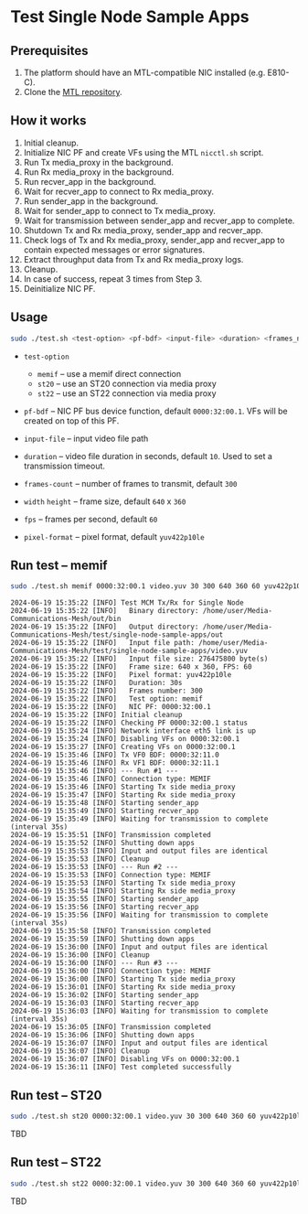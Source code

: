 # Test Single Node Sample Apps

## Prerequisites
1. The platform should have an MTL-compatible NIC installed (e.g. E810-C).
2. Clone the [MTL repository](https://github.com/OpenVisualCloud/Media-Transport-Library).

## How it works
1. Initial cleanup.
2. Initialize NIC PF and create VFs using the MTL `nicctl.sh` script.
3. Run Tx media_proxy in the background.
4. Run Rx media_proxy in the background.
5. Run recver_app in the background.
6. Wait for recver_app to connect to Rx media_proxy.
7. Run sender_app in the background.
8. Wait for sender_app to connect to Tx media_proxy.
9. Wait for transmission between sender_app and recver_app to complete.
10. Shutdown Tx and Rx media_proxy, sender_app and recver_app.
11. Check logs of Tx and Rx media_proxy, sender_app and recver_app to contain expected messages or error signatures.
12. Extract throughput data from Tx and Rx media_proxy logs.
13. Cleanup.
14. In case of success, repeat 3 times from Step 3.
15. Deinitialize NIC PF.

## Usage

```bash
sudo ./test.sh <test-option> <pf-bdf> <input-file> <duration> <frames_number> <width> <height> <fps> <pixel-format>
```

* `test-option`
   * `memif` – use a memif direct connection
   * `st20` – use an ST20 connection via media proxy
   * `st22` – use an ST22 connection via media proxy

* `pf-bdf` – NIC PF bus device function, default `0000:32:00.1`. VFs will be created on top of this PF.
* `input-file` – input video file path
* `duration` – video file duration in seconds, default `10`. Used to set a transmission timeout.
* `frames-count` – number of frames to transmit, default `300`
* `width` `height` – frame size, default `640` x `360`
* `fps` – frames per second, default `60`
* `pixel-format` – pixel format, default `yuv422p10le`

## Run test – memif

```bash
sudo ./test.sh memif 0000:32:00.1 video.yuv 30 300 640 360 60 yuv422p10le
```

```
2024-06-19 15:35:22 [INFO] Test MCM Tx/Rx for Single Node
2024-06-19 15:35:22 [INFO]   Binary directory: /home/user/Media-Communications-Mesh/out/bin
2024-06-19 15:35:22 [INFO]   Output directory: /home/user/Media-Communications-Mesh/test/single-node-sample-apps/out
2024-06-19 15:35:22 [INFO]   Input file path: /home/user/Media-Communications-Mesh/test/single-node-sample-apps/video.yuv
2024-06-19 15:35:22 [INFO]   Input file size: 276475800 byte(s)
2024-06-19 15:35:22 [INFO]   Frame size: 640 x 360, FPS: 60
2024-06-19 15:35:22 [INFO]   Pixel format: yuv422p10le
2024-06-19 15:35:22 [INFO]   Duration: 30s
2024-06-19 15:35:22 [INFO]   Frames number: 300
2024-06-19 15:35:22 [INFO]   Test option: memif
2024-06-19 15:35:22 [INFO]   NIC PF: 0000:32:00.1
2024-06-19 15:35:22 [INFO] Initial cleanup
2024-06-19 15:35:22 [INFO] Checking PF 0000:32:00.1 status
2024-06-19 15:35:24 [INFO] Network interface eth5 link is up
2024-06-19 15:35:24 [INFO] Disabling VFs on 0000:32:00.1
2024-06-19 15:35:27 [INFO] Creating VFs on 0000:32:00.1
2024-06-19 15:35:46 [INFO] Tx VF0 BDF: 0000:32:11.0
2024-06-19 15:35:46 [INFO] Rx VF1 BDF: 0000:32:11.1
2024-06-19 15:35:46 [INFO] --- Run #1 ---
2024-06-19 15:35:46 [INFO] Connection type: MEMIF
2024-06-19 15:35:46 [INFO] Starting Tx side media_proxy
2024-06-19 15:35:47 [INFO] Starting Rx side media_proxy
2024-06-19 15:35:48 [INFO] Starting sender_app
2024-06-19 15:35:49 [INFO] Starting recver_app
2024-06-19 15:35:49 [INFO] Waiting for transmission to complete (interval 35s)
2024-06-19 15:35:51 [INFO] Transmission completed
2024-06-19 15:35:52 [INFO] Shutting down apps
2024-06-19 15:35:53 [INFO] Input and output files are identical
2024-06-19 15:35:53 [INFO] Cleanup
2024-06-19 15:35:53 [INFO] --- Run #2 ---
2024-06-19 15:35:53 [INFO] Connection type: MEMIF
2024-06-19 15:35:53 [INFO] Starting Tx side media_proxy
2024-06-19 15:35:54 [INFO] Starting Rx side media_proxy
2024-06-19 15:35:55 [INFO] Starting sender_app
2024-06-19 15:35:56 [INFO] Starting recver_app
2024-06-19 15:35:56 [INFO] Waiting for transmission to complete (interval 35s)
2024-06-19 15:35:58 [INFO] Transmission completed
2024-06-19 15:35:59 [INFO] Shutting down apps
2024-06-19 15:36:00 [INFO] Input and output files are identical
2024-06-19 15:36:00 [INFO] Cleanup
2024-06-19 15:36:00 [INFO] --- Run #3 ---
2024-06-19 15:36:00 [INFO] Connection type: MEMIF
2024-06-19 15:36:00 [INFO] Starting Tx side media_proxy
2024-06-19 15:36:01 [INFO] Starting Rx side media_proxy
2024-06-19 15:36:02 [INFO] Starting sender_app
2024-06-19 15:36:03 [INFO] Starting recver_app
2024-06-19 15:36:03 [INFO] Waiting for transmission to complete (interval 35s)
2024-06-19 15:36:05 [INFO] Transmission completed
2024-06-19 15:36:06 [INFO] Shutting down apps
2024-06-19 15:36:07 [INFO] Input and output files are identical
2024-06-19 15:36:07 [INFO] Cleanup
2024-06-19 15:36:07 [INFO] Disabling VFs on 0000:32:00.1
2024-06-19 15:36:11 [INFO] Test completed successfully
```

## Run test – ST20

```bash
sudo ./test.sh st20 0000:32:00.1 video.yuv 30 300 640 360 60 yuv422p10le
```
TBD

## Run test – ST22

```bash
sudo ./test.sh st22 0000:32:00.1 video.yuv 30 300 640 360 60 yuv422p10le
```
TBD
